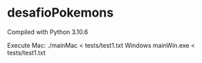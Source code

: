 # desafioPokemons

Compiled with Python 3.10.6

Execute 
  Mac:
  ./mainMac < tests/test1.txt
  Windows
  mainWin.exe < tests/test1.txt
